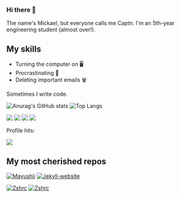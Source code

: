 ### Hi there 👋

The name's Mickael, but everyone calls me Captn.
I'm an 5th-year engineering student (almost over!).

## My skills
- Turning the computer on 🖥
- Procrastinating 🧠
- Deleting important emails 🗑️

Sometimes I write code.

![Anurag's GitHub stats](https://github-readme-stats.vercel.app/api?username=Captn138&show_icons=true&theme=tokyonight)
![Top Langs](https://github-readme-stats.vercel.app/api/top-langs/?username=Captn138&theme=tokyonight&layout=compact)

![](https://img.shields.io/badge/OS-Linux-informational?style=flat&logo=linux&logoColor=white&color=2bbc8a)
![](https://img.shields.io/badge/Shell-Zsh-informational?style=flat&logo=gnu-bash&logoColor=white&color=2bbc8a)
![](https://img.shields.io/badge/Tools-Proxmox-informational?style=flat&logo=proxmox&logoColor=white&color=2bbc8a)
![](https://img.shields.io/badge/Tools-Qemu-informational?Style=flat&logo=qemu&logoColor=white&color=2bbc8a)

Profile hits:

![](https://profile-counter.glitch.me/Captn138/count.svg)

## My most cherished repos
[![Mayushii](https://github-readme-stats.vercel.app/api/pin/?username=Captn138&repo=mayushii&theme=tokyonight)](https://github.com/Captn138/mayushii)
[![Jekyll-website](https://github-readme-stats.vercel.app/api/pin/?username=Captn138&repo=jekyll-website&theme=tokyonight)](https://github.com/Captn138/jekyll-website)

[![Zshrc](https://github-readme-stats.vercel.app/api/pin/?username=Captn138&repo=customconfigs&theme=tokyonight)](https://github.com/Captn138/customconfigs)
[![Zshrc](https://github-readme-stats.vercel.app/api/pin/?username=Captn138&repo=myopenvpn&theme=tokyonight)](https://github.com/Captn138/myopenvpn)
